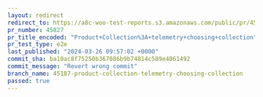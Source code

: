 ```yaml
---
layout: redirect
redirect_to: https://a8c-woo-test-reports.s3.amazonaws.com/public/pr/45827/e2e/index.html
pr_number: 45827
pr_title_encoded: "Product+Collection%3A+telemetry+choosing+collection"
pr_test_type: e2e
last_published: "2024-03-26 09:57:02 +0000"
commit_sha: ba10ac8f75250b367086b9b74814c589e4861492
commit_message: "Revert wrong commit"
branch_name: 45187-product-collection-telemetry-choosing-collection
passed: true
---
```

